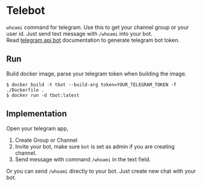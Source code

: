 # Telebot

`whoami` command for telegram. Use this to get your channel group or your user id. Just send text message with `/whoami` into your bot.  
Read [telegram api bot](https://core.telegram.org/bots/api) documentation to generate telegram bot token.

## Run

Build docker image, parse your telegram token when building the image. 
```shell
$ docker build -t tbot --build-arg token=YOUR_TELEGRAM_TOKEN -f ./Dockerfile .
$ docker run -d tbot:latest
```

## Implementation

Open your telegram app,  
1. Create Group or Channel
2. Invite your bot, make sure `bot` is set as admin if you are creating channel.
3. Send message with command `/whoami` in the text field.

Or you can send `/whoami` directly to your bot. Just create new chat with your bot.